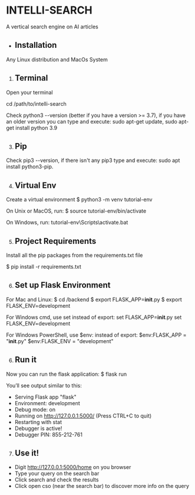 # INTELLI-SEARCH

A vertical search engine on AI articles

- ## Installation

Any Linux distribution and MacOs System

1. ## Terminal

Open your terminal

cd /path/to/intelli-search

Check python3 --version (better if you have a version >= 3.7), if you have an older version you can type and execute: sudo apt-get update, sudo apt-get install python 3.9

3. ## Pip

Check pip3 --version, if there isn't any pip3 type and execute: sudo apt install python3-pip.

4. ## Virtual Env 

Create a virtual environment 
$ python3 -m venv tutorial-env

On Unix or MacOS, run:
$ source tutorial-env/bin/activate

On Windows, run:
tutorial-env\Scripts\activate.bat

5. ## Project Requirements 

Install all the pip packages from the requirements.txt file

$ pip install -r requirements.txt

6. ## Set up Flask Environment

For Mac and Linux:
$ cd /backend 
$ export FLASK_APP=__init__.py
$ export FLASK_ENV=development

For Windows cmd, use set instead of export:
set FLASK_APP=__init__.py
set FLASK_ENV=development

For Windows PowerShell, use $env: instead of export:
$env:FLASK_APP = "__init__.py"
$env:FLASK_ENV = "development"

6. ## Run it
Now you can run the flask application:
$ flask run

You’ll see output similar to this:

* Serving Flask app "flask"
* Environment: development
* Debug mode: on
* Running on http://127.0.0.1:5000/ (Press CTRL+C to quit)
* Restarting with stat
* Debugger is active!
* Debugger PIN: 855-212-761

7. ## Use it!

- Digit http://127.0.0.1:5000/home on you browser
- Type your query on the search bar
- Click search and check the results
- Click open cso (near the search bar) to discover more info on the query

